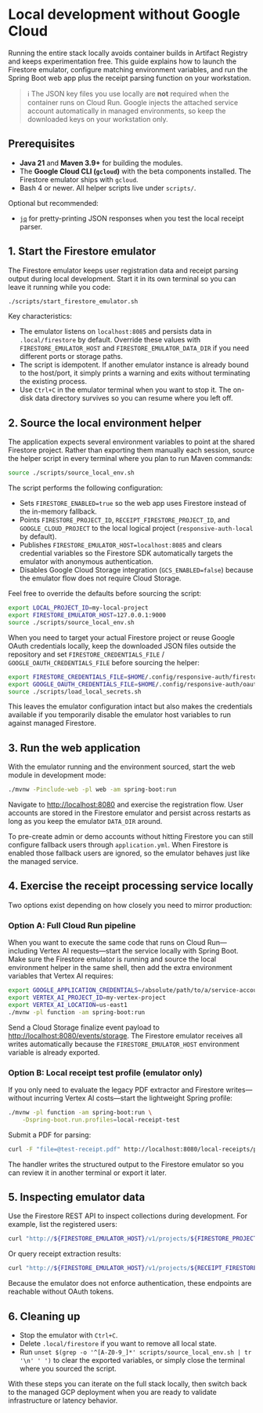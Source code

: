 # Local development without Google Cloud

Running the entire stack locally avoids container builds in Artifact Registry and keeps
experimentation free. This guide explains how to launch the Firestore emulator, configure
matching environment variables, and run the Spring Boot web app plus the receipt parsing
function on your workstation.

> ℹ️ The JSON key files you use locally are **not** required when the container runs on Cloud Run. Google injects the attached service account automatically in managed environments, so keep the downloaded keys on your workstation only.

## Prerequisites

- **Java 21** and **Maven 3.9+** for building the modules.
- The **Google Cloud CLI (`gcloud`)** with the beta components installed. The Firestore
  emulator ships with `gcloud`.
- Bash 4 or newer. All helper scripts live under `scripts/`.

Optional but recommended:

- [`jq`](https://stedolan.github.io/jq/) for pretty-printing JSON responses when you test
  the local receipt parser.

## 1. Start the Firestore emulator

The Firestore emulator keeps user registration data and receipt parsing output during local
development. Start it in its own terminal so you can leave it running while you code:

```bash
./scripts/start_firestore_emulator.sh
```

Key characteristics:

- The emulator listens on `localhost:8085` and persists data in `.local/firestore` by default.
  Override these values with `FIRESTORE_EMULATOR_HOST` and `FIRESTORE_EMULATOR_DATA_DIR` if
  you need different ports or storage paths.
- The script is idempotent. If another emulator instance is already bound to the host/port,
  it simply prints a warning and exits without terminating the existing process.
- Use `Ctrl+C` in the emulator terminal when you want to stop it. The on-disk data directory
  survives so you can resume where you left off.

## 2. Source the local environment helper

The application expects several environment variables to point at the shared Firestore
project. Rather than exporting them manually each session, source the helper script in every
terminal where you plan to run Maven commands:

```bash
source ./scripts/source_local_env.sh
```

The script performs the following configuration:

- Sets `FIRESTORE_ENABLED=true` so the web app uses Firestore instead of the in-memory fallback.
- Points `FIRESTORE_PROJECT_ID`, `RECEIPT_FIRESTORE_PROJECT_ID`, and `GOOGLE_CLOUD_PROJECT`
  to the local logical project (`responsive-auth-local` by default).
- Publishes `FIRESTORE_EMULATOR_HOST=localhost:8085` and clears credential variables so the
  Firestore SDK automatically targets the emulator with anonymous authentication.
- Disables Google Cloud Storage integration (`GCS_ENABLED=false`) because the emulator flow
  does not require Cloud Storage.

Feel free to override the defaults before sourcing the script:

```bash
export LOCAL_PROJECT_ID=my-local-project
export FIRESTORE_EMULATOR_HOST=127.0.0.1:9000
source ./scripts/source_local_env.sh
```

When you need to target your actual Firestore project or reuse Google OAuth credentials locally, keep the downloaded JSON files outside the repository and set `FIRESTORE_CREDENTIALS_FILE` / `GOOGLE_OAUTH_CREDENTIALS_FILE` before sourcing the helper:

```bash
export FIRESTORE_CREDENTIALS_FILE=$HOME/.config/responsive-auth/firestore.json
export GOOGLE_OAUTH_CREDENTIALS_FILE=$HOME/.config/responsive-auth/oauth-client.json
source ./scripts/load_local_secrets.sh
```

This leaves the emulator configuration intact but also makes the credentials available if you temporarily disable the emulator host variables to run against managed Firestore.

## 3. Run the web application

With the emulator running and the environment sourced, start the web module in development
mode:

```bash
./mvnw -Pinclude-web -pl web -am spring-boot:run
```

Navigate to <http://localhost:8080> and exercise the registration flow. User accounts are
stored in the Firestore emulator and persist across restarts as long as you keep the emulator
`DATA_DIR` around.

To pre-create admin or demo accounts without hitting Firestore you can still configure
fallback users through `application.yml`. When Firestore is enabled those fallback users are
ignored, so the emulator behaves just like the managed service.

## 4. Exercise the receipt processing service locally

Two options exist depending on how closely you need to mirror production:

### Option A: Full Cloud Run pipeline

When you want to execute the same code that runs on Cloud Run—including Vertex AI requests—start the service locally with Spring Boot. Make sure the Firestore emulator is running and source the local environment helper in the same shell, then add the extra environment variables that Vertex AI requires:

```bash
export GOOGLE_APPLICATION_CREDENTIALS=/absolute/path/to/a/service-account.json
export VERTEX_AI_PROJECT_ID=my-vertex-project
export VERTEX_AI_LOCATION=us-east1
./mvnw -pl function -am spring-boot:run
```

Send a Cloud Storage finalize event payload to <http://localhost:8080/events/storage>. The Firestore emulator receives all writes automatically because the `FIRESTORE_EMULATOR_HOST` environment variable is already exported.

### Option B: Local receipt test profile (emulator only)

If you only need to evaluate the legacy PDF extractor and Firestore writes—without incurring Vertex AI costs—start the lightweight Spring profile:

```bash
./mvnw -pl function -am spring-boot:run \
    -Dspring-boot.run.profiles=local-receipt-test
```

Submit a PDF for parsing:

```bash
curl -F "file=@test-receipt.pdf" http://localhost:8080/local-receipts/parse | jq
```

The handler writes the structured output to the Firestore emulator so you can review it in
another terminal or export it later.

## 5. Inspecting emulator data

Use the Firestore REST API to inspect collections during development. For example, list the
registered users:

```bash
curl "http://${FIRESTORE_EMULATOR_HOST}/v1/projects/${FIRESTORE_PROJECT_ID}/databases/(default)/documents/${FIRESTORE_USERS_COLLECTION}"
```

Or query receipt extraction results:

```bash
curl "http://${FIRESTORE_EMULATOR_HOST}/v1/projects/${RECEIPT_FIRESTORE_PROJECT_ID}/databases/(default)/documents/${RECEIPT_FIRESTORE_COLLECTION}"
```

Because the emulator does not enforce authentication, these endpoints are reachable without
OAuth tokens.

## 6. Cleaning up

- Stop the emulator with `Ctrl+C`.
- Delete `.local/firestore` if you want to remove all local state.
- Run `unset $(grep -o '^[A-Z0-9_]*' scripts/source_local_env.sh | tr '\n' ' ')` to clear the
  exported variables, or simply close the terminal where you sourced the script.

With these steps you can iterate on the full stack locally, then switch back to the managed
GCP deployment when you are ready to validate infrastructure or latency behavior.
